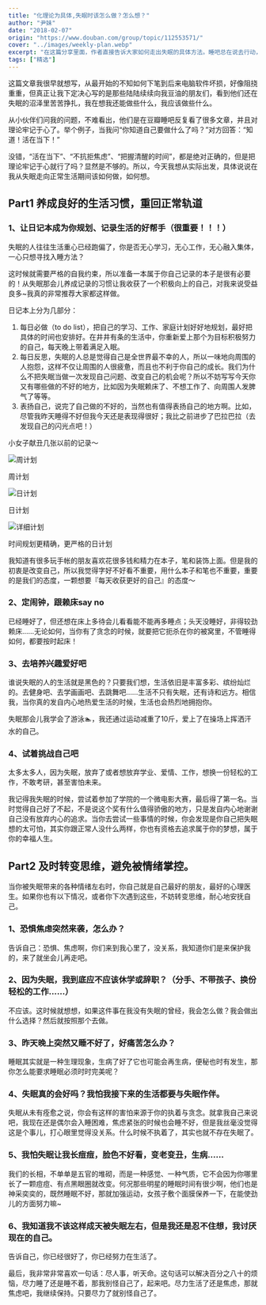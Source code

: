 ```yaml
---
title: "化理论为具体,失眠时该怎么做？怎么想？"
author: "尹妹"
date: "2018-02-07"
origin: "https://www.douban.com/group/topic/112553571/"
cover: "../images/weekly-plan.webp"
excerpt: "在这篇分享里面，作者直接告诉大家如何走出失眠的具体方法。睡吧总在说去行动，却鲜有如何具体行动的文章，这篇分享非常明确的告诉大家：你该这样去做！"
tags: ["精选"]
---
```


这篇文章我很早就想写，从最开始的不知如何下笔到后来电脑软件坏损，好像阻挠重重，但真正让我下定决心写的是那些陆陆续续向我豆油的朋友们，看到他们还在失眠的沼泽里苦苦挣扎，我在想我还能做些什么，我应该做些什么。

从小伙伴们问我的问题，不难看出，他们是在豆瓣睡吧反复看了很多文章，并且对理论牢记于心了。举个例子，当我问“你知道自己要做什么了吗？”对方回答：“知道！活在当下！”

没错，“活在当下”、“不抗拒焦虑”、“把握清醒的时间”，都是绝对正确的，但是把理论牢记于心就行了吗？显然是不够的。所以，今天我想从实际出发，具体说说在我从失眠走向正常生活期间该如何做，如何想。

## Part1 养成良好的生活习惯，重回正常轨道

### 1、让日记本成为你规划、记录生活的好帮手（很重要！！！）

失眠的人往往生活重心已经跑偏了，你是否无心学习，无心工作，无心融入集体，一心只想寻找入睡方法？

这时候就需要严格的自我约束，所以准备一本属于你自己记录的本子是很有必要的！从失眠那会儿养成记录的习惯让我收获了一个积极向上的自己，对我来说受益良多~我真的非常推荐大家都这样做。

日记本上分为几部分：

1. 每日必做（to do list），把自己的学习、工作、家庭计划好好地规划，最好把具体的时间也安排好。在井井有条的生活中，你重新爱上那个为目标积极努力的自己，每天晚上带着满足入眠。
2. 每日反思，失眠的人总是觉得自己是全世界最不幸的人，所以一味地向周围的人抱怨，这样不仅让周围的人很疲惫，而且也不利于你自己的成长。我们为什么不把失眠当做一次发现自己问题、改变自己的机会呢？所以不妨写写今天你又有哪些做的不好的地方，比如因为失眠赖床了、不想工作了、向周围人发脾气了等等。
3. 表扬自己，说完了自己做的不好的，当然也有值得表扬自己的地方啊。比如，尽管我昨天睡得不好但我今天还是表现得很好；我比之前进步了巴拉巴拉（去发现自己的闪光点吧！）

小女子献丑几张以前的记录～

![周计划](../images/weekly-plan.webp)

周计划

![日计划](../images/daily-plan.webp)

日计划

![详细计划](../images/detailed-plan.webp)

时间规划更精确，更严格的日计划


我知道有很多玩手帐的朋友喜欢花很多钱和精力在本子，笔和装饰上面。但是我的初衷是改变自己，所以我觉得字好不好看不重要，用什么本子和笔也不重要，重要的是我们的态度，一颗想要『每天收获更好的自己』的态度～

### 2、定闹钟，跟赖床say no

已经睡好了，但还想在床上多待会儿看看能不能再多睡点；头天没睡好，非得较劲赖床……无论如何，当你有了贪念的时候，就要把它扼杀在你的被窝里，不管睡得如何，都要按时起床！

### 3、去培养兴趣爱好吧

谁说失眠的人的生活就是黑色的？只要我们想，生活依旧是丰富多彩、缤纷灿烂的。去健身吧、去学画画吧、去跳舞吧……生活不只有失眠，还有诗和远方。相信我，当你真的发自内心地热爱生活的时候，生活也会热烈地拥抱你。

失眠那会儿我学会了游泳🏊，我还通过运动减重了10斤，爱上了在操场上挥洒汗水的自己。

### 4、试着挑战自己吧

太多太多人，因为失眠，放弃了或者想放弃学业、爱情、工作，想换一份轻松的工作，不敢考研，甚至害怕未来。

我记得我失眠的时候，尝试着参加了学院的一个微电影大赛，最后得了第一名。当时觉得自己好了不起，不是说这个奖有什么值得骄傲的地方，只是发自内心地谢谢自己没有放弃内心的追求。当你去尝试一些事情的时候，你会发现是你自己把失眠想的太可怕，其实你跟正常人没什么两样，你也有资格去追求属于你的梦想，属于你的幸福人生。

## Part2 及时转变思维，避免被情绪掌控。

当你被失眠带来的各种情绪左右时，你自己就是自己最好的朋友，最好的心理医生。如果你也有以下情况，或者你下次遇到这些，不妨转变思维，耐心地安抚自己。

### 1、恐惧焦虑突然来袭，怎么办？

告诉自己：恐惧、焦虑啊，你们来到我心里了，没关系，我知道你们是来保护我的，来了就坐会儿再走吧。

### 2、因为失眠，我到底应不应该休学或辞职？（分手、不带孩子、换份轻松的工作……）

不应该。这时候就想想，如果这件事在我没有失眠的曾经，我会怎么做？我会做出什么选择？然后就按照那个去做。

### 3、昨天晚上突然又睡不好了，好痛苦怎么办？

睡眠其实就是一种生理现象，生病了好了它也可能会再生病，便秘也时有发生，那你怎么能要求睡眠必须时时完美呢？

### 4、失眠真的会好吗？我怕我接下来的生活都要与失眠作伴。

失眠从未有痊愈之说，你会有这样的害怕来源于你的执着与贪念。就拿我自己来说吧，我现在还是偶尔会入睡困难，焦虑紧张的时候也会睡不好，但是我丝毫没觉得这是个事儿，打心眼里觉得没关系。什么时候不执着了，其实也就不存在失眠了。

### 5、我怕失眠让我长痘痘，脸色不好看，变老变丑，生病……

我们的长相，不单单是五官的堆砌，而是一种感觉、一种气质，它不会因为你哪里长了一颗痘痘、有点黑眼圈就改变。何况那些明星的睡眠时间有很少啊，他们也是神采奕奕的，既然睡眠不好，那就加强运动，女孩子敷个面膜保养一下，在能使劲儿的方面努力嘛~

### 6、我知道我不该这样成天被失眠左右，但是我还是忍不住想，我讨厌现在的自己。

告诉自己，你已经很好了，你已经努力在生活了。

最后，我非常非常喜欢一句话：尽人事，听天命。这句话可以解决百分之八十的烦恼，尽力睡了还是睡不着，那我别怪自己了，起来吧。尽力生活了还是焦虑，那就焦虑吧，我继续保持。只要尽力了就别怪自己了。

